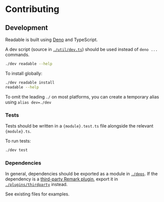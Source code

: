 # Contributing

## Development

Readable is built using [Deno](https://deno.land/) and TypeScript.

A dev script (source in [`./util/dev.ts`](./util/dev.ts)) should be used instead of `deno ...` commands.

```sh
./dev readable --help
```

To install globally:

```sh
./dev readable install
readable --help
```

To omit the leading `./` on most platforms, you can create a temporary alias using `alias dev=./dev`

### Tests

Tests should be written in a `{module}.test.ts` file alongside the relevant `{module}.ts`.

To run tests:

```sh
./dev test
```

### Dependencies

In general, dependencies should be exported as a module in [`./deps`](./deps).
If the dependency is a [third-party Remark plugin](https://github.com/remarkjs/remark/blob/main/doc/plugins.md), export it in [`./plugins/thirdparty`](./plugins/thirdparty) instead.

See existing files for examples.
